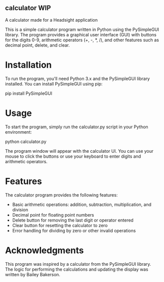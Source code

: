 ## calculator WIP 
A calculator made for a Headsight application

This is a simple calculator program written in Python using the PySimpleGUI library. The program provides a graphical user interface (GUI) with buttons for the digits 0-9, arithmetic operators (+, -, *, /), and other features such as decimal point, delete, and clear.

# Installation
To run the program, you'll need Python 3.x and the PySimpleGUI library installed. You can install PySimpleGUI using pip:

pip install PySimpleGUI

# Usage
To start the program, simply run the calculator.py script in your Python environment:

python calculator.py

The program window will appear with the calculator UI. You can use your mouse to click the buttons or use your keyboard to enter digits and arithmetic operators.

# Features
The calculator program provides the following features:

* Basic arithmetic operations: addition, subtraction, multiplication, and division
* Decimal point for floating point numbers
* Delete button for removing the last digit or operator entered
* Clear button for resetting the calculator to zero
* Error handling for dividing by zero or other invalid operations

# Acknowledgments
This program was inspired by a calculator from the PySimpleGUI library. The logic for performing the calculations and updating the display was written by Bailey Bakerson.